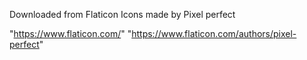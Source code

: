 Downloaded from Flaticon
Icons made by Pixel perfect

"https://www.flaticon.com/"
"https://www.flaticon.com/authors/pixel-perfect"
